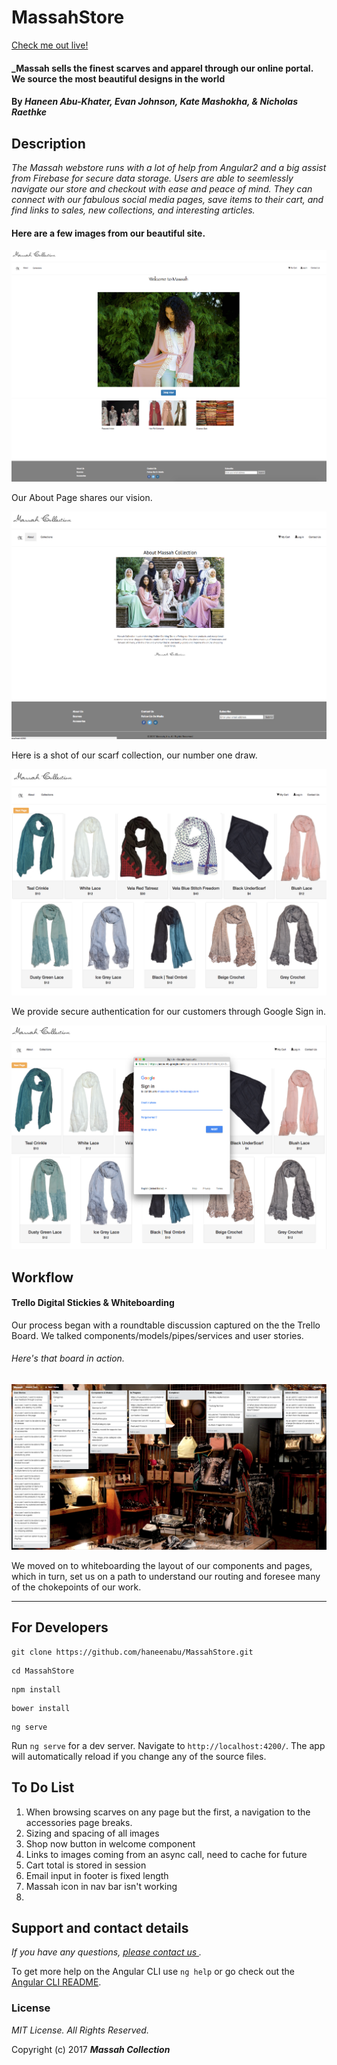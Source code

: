 # MassahStore

[Check me out live!](https://massahcollection.firebaseapp.com/)

#### _Massah sells the finest scarves and apparel through our online portal. We source the most beautiful designs in the world

#### By _**Haneen Abu-Khater, Evan Johnson, Kate Mashokha, & Nicholas Raethke**_

## Description

_The Massah webstore runs with a lot of help from Angular2 and a big assist from Firebase for secure data storage.  Users are able to seemlessly navigate our store and checkout with ease and peace of mind.  They can connect with our fabulous social media pages, save items to their cart, and find links to sales, new collections, and interesting articles._

#### Here are a few images from our beautiful site.

![A screenshot of our welcome page](src/resources/imgs/screenWel.png)

Our About Page shares our vision.

![Another screenshot of our About Page](src/resources/imgs/screenAbout.png)

Here is a shot of our scarf collection, our number one draw.

![A view of our collection](src/resources/imgs/screenCol.png)

We provide secure authentication for our customers through Google Sign in.

![Secure Sign in with Google](src/resources/imgs/screenSign.png)


## Workflow

#### Trello Digital Stickies & Whiteboarding

Our process began with a roundtable discussion captured on the the Trello Board.  We talked components/models/pipes/services and user stories.

###### Here's that board in action.

![Trello, Stickies for People that Love Trees](src/resources/imgs/trello.png)

We moved on to whiteboarding the layout of our components and pages, which in turn, set us on a path to understand our routing and foresee many of the chokepoints of our work.



***
## For Developers

```console
git clone https://github.com/haneenabu/MassahStore.git
```
```console
cd MassahStore
```
```console
npm install
```
```console
bower install
```
```console
ng serve
```

Run `ng serve` for a dev server. Navigate to `http://localhost:4200/`. The app will automatically reload if you change any of the source files.


## To Do List

1. When browsing scarves on any page but the first, a navigation to the accessories page breaks.
2. Sizing and spacing of all images
3. Shop now button in welcome component
4. Links to images coming from an async call, need to cache for future
5. Cart total is stored in session
6. Email input in footer is fixed length
7. Massah icon in nav bar isn't working
8. 


## Support and contact details

_If you have any questions, [please contact us ](mailto:contact-us@massahcollection.com)._

To get more help on the Angular CLI use `ng help` or go check out the [Angular CLI README](https://github.com/angular/angular-cli/blob/master/README.md).

### License

*MIT License. All Rights Reserved.*

Copyright (c) 2017 **_Massah Collection_**
